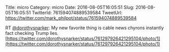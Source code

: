 Title: micro
Category: micro
Date: 2016-08-05T16:05:51
Slug: 2016-08-05T16:05:51
TwitterId: 761594074889539584
TweetUrl: https://twitter.com/mark_philpot/status/761594074889539584

RT [@dorothysnarker](https://twitter.com/dorothysnarker): My new favorite thing is cable news chyrons instantly fact checking Trump lies. [https://twitter.com/dorothysnarker/status/761297926421295104/photo/1](https://twitter.com/dorothysnarker/status/761297926421295104/photo/1)